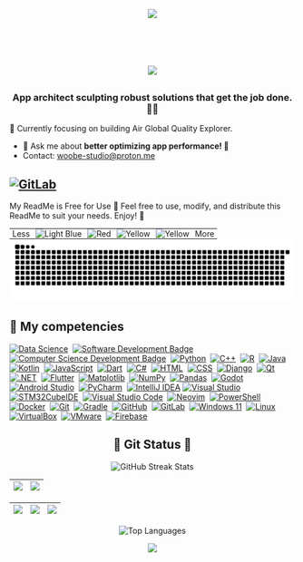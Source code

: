<p align="center">
     <img src="https://capsule-render.vercel.app/api?type=waving&color=gradient&height=100&section=header"/>
</p>
<div id="header" align="center">
  <img src="https://komarev.com/ghpvc/?username=woobe-studio&style=for-the-badge&color=orange" alt=""/>
</div>

<h1 align="center">
  <a href="https://git.io/typing-svg">
    <img src="https://readme-typing-svg.herokuapp.com/?lines=Hello,+There!+👋;This+is+Michael.;Nice+to+meet+you!;Good+Day!;Hello&center=true&size=30">
  </a>
</h1>

<h3 align="center">App architect sculpting robust solutions that get the job done. 💪🔧</h3>


🌱 Currently focusing on building Air Global Quality Explorer.

- 💬 Ask me about **better optimizing app performance! 📱**
- Contact: woobe-studio@proton.me

[![GitLab](https://img.shields.io/badge/GitLab-330F63?style=for-the-badge&logo=gitlab&logoColor=white)](https://gitlab.com/woobe-studio)
---
My ReadMe is Free for Use 🎉
Feel free to use, modify, and distribute this ReadMe to suit your needs. Enjoy! 🚀

<div style="text-align: center;">
  <table style="margin: 0 auto; text-align: right;">
    <tr>
      <td style="padding: 0 5px;">
        Less
      </td>
      <td style="padding: 0 5px;">
        <img src="https://via.placeholder.com/20x20/ff9900/000000?text=+" alt="Light Blue">
      </td>
      <td style="padding: 0 5px;">
        <img src="https://via.placeholder.com/20x20/0066ff/000000?text=+" alt="Red">
      </td>
      <td style="padding: 0 5px;">
        <img src="https://via.placeholder.com/20x20/33cc33/000000?text=+" alt="Yellow">
      </td>
      <td style="padding: 0 5px;">
        <img src="https://via.placeholder.com/20x20/ff3300/000000?text=+" alt="Yellow">
      </td>
      <td style="padding: 0 5px;">
        More
      </td>
    </tr>
  </table>
</div>



<picture>
  <source media="(prefers-color-scheme: dark)" srcset="https://github.com/woobe-studio/woobe-studio/blob/output/github-snake-dark.svg">
  <source media="(prefers-color-scheme: light)" srcset="https://github.com/woobe-studio/woobe-studio/blob/output/github-snake.svg">
  <img alt="snake gif" src="https://github.com/woobe-studio/woobe-studio/blob/output/github-snake.svg">
</picture>

## 🐐 My competencies
[![Data Science](https://img.shields.io/badge/Data_Science-4B8BBE?style=flat&logo=python&logoColor=white)](https://github.com/search?q=user%3Awoobe-studio&type=Repositories)&nbsp;
[![Software Development Badge](https://img.shields.io/badge/-Software%20Development-FF6600?style=flat&logoColor=white)](https://github.com/search?q=user%3Awoobe-studio&type=Repositories)&nbsp;
[![Computer Science Development Badge](https://img.shields.io/badge/-Computer%20Science-FAB040?style=flat&logoColor=white)](https://github.com/search?q=user%3Awoobe-studio&type=Repositories)&nbsp;
[![Python](https://img.shields.io/badge/Python-3776AB?style=flat&logo=python&logoColor=white)](https://github.com/search?q=user%3Awoobe-studio&type=Repositories)&nbsp;
[![C++](https://img.shields.io/badge/C%2B%2B-00599C?style=flat&logo=c%2B%2B&logoColor=white)](https://github.com/search?q=user%3Awoobe-studio&type=Repositories)&nbsp;
[![R](https://img.shields.io/badge/R-276DC3?style=flat&logo=r&logoColor=white)](https://github.com/search?q=user%3Awoobe-studio&type=Repositories)&nbsp;
[![Java](https://img.shields.io/badge/Java-ED8B00?style=flat&logo=openjdk&logoColor=white)](https://github.com/search?q=user%3Awoobe-studio&type=Repositories)&nbsp;
[![Kotlin](https://img.shields.io/badge/Kotlin-0095D5?&style=flat&logo=kotlin&logoColor=white)](https://github.com/search?q=user%3Awoobe-studio&type=Repositories)&nbsp;
[![JavaScript](https://img.shields.io/badge/JavaScript-F7DF1E?style=flat&logo=javascript&logoColor=black)](https://github.com/search?q=user%3Awoobe-studio&type=Repositories)&nbsp;
[![Dart](https://img.shields.io/badge/Dart-0175C2?style=flat&logo=dart&logoColor=white)](https://github.com/search?q=user%3Awoobe-studio&type=Repositories)&nbsp;
[![C#](https://img.shields.io/badge/C%23-239120?style=flat&logo=c-sharp&logoColor=white)](https://github.com/search?q=user%3Awoobe-studio&type=Repositories)&nbsp;
[![HTML](https://img.shields.io/badge/HTML5-E34F26?style=flat&logo=html5&logoColor=white)](https://github.com/search?q=user%3Awoobe-studio&type=Repositories)&nbsp;
[![CSS](https://img.shields.io/badge/CSS3-1572B6?style=flat&logo=css3&logoColor=white)](https://github.com/search?q=user%3Awoobe-studio&type=Repositories)&nbsp;
[![Django](https://img.shields.io/badge/Django-092E20?style=flat&logo=django&logoColor=white)](https://github.com/search?q=user%3Awoobe-studio&type=Repositories)&nbsp;
[![Qt](https://img.shields.io/badge/Qt-41CD52?style=flat&logo=qt&logoColor=white)](https://github.com/search?q=user%3Awoobe-studio&type=Repositories)&nbsp;
[![.NET](https://img.shields.io/badge/.NET-512BD4?style=flat&logo=dotnet&logoColor=white)](https://github.com/search?q=user%3Awoobe-studio&type=Repositories)&nbsp;
[![Flutter](https://img.shields.io/badge/Flutter-02569B?style=flat&logo=flutter&logoColor=white)](https://github.com/search?q=user%3Awoobe-studio&type=Repositories)&nbsp;
[![Matplotlib](https://img.shields.io/badge/Matplotlib-3776AB?style=flat&logo=python&logoColor=white)](https://github.com/search?q=user%3Awoobe-studio&type=Repositories)&nbsp;
[![NumPy](https://img.shields.io/badge/NumPy-013243?style=flat&logo=numpy&logoColor=white)](https://github.com/search?q=user%3Awoobe-studio&type=Repositories)&nbsp;
[![Pandas](https://img.shields.io/badge/Pandas-150458?style=flat&logo=pandas&logoColor=white)](https://github.com/search?q=user%3Awoobe-studio&type=Repositories)&nbsp;
[![Godot](https://img.shields.io/badge/Godot-478CBF?style=flat&logo=godot-engine&logoColor=white)](https://github.com/search?q=user%3Awoobe-studio&type=Repositories)&nbsp;
[![Android Studio](https://img.shields.io/badge/Android_Studio-3DDC84?style=flat&logo=android-studio&logoColor=white)](https://github.com/search?q=user%3Awoobe-studio&type=Repositories)&nbsp;
[![PyCharm](https://img.shields.io/badge/PyCharm-000000?style=flat&logo=pycharm&logoColor=white)](https://github.com/search?q=user%3Awoobe-studio&type=Repositories)&nbsp;
[![IntelliJ IDEA](https://img.shields.io/badge/IntelliJ%20IDEA-000000.svg?style=flat&logo=intellij-idea&logoColor=white)](https://www.jetbrains.com/idea/)
[![Visual Studio](https://img.shields.io/badge/Visual_Studio-5C2D91?style=flat&logo=visual-studio&logoColor=white)](https://github.com/search?q=user%3Awoobe-studio&type=Repositories)&nbsp;
[![STM32CubeIDE](https://img.shields.io/badge/STM32CubeIDE-03234B?style=flat&logo=stmicroelectronics&logoColor=white)](https://github.com/search?q=user%3Awoobe-studio&type=Repositories)&nbsp;
[![Visual Studio Code](https://img.shields.io/badge/VS_Code-007ACC?style=flat&logo=visual-studio-code&logoColor=white)](https://github.com/search?q=user%3Awoobe-studio&type=Repositories)&nbsp;
[![Neovim](https://img.shields.io/badge/Neovim-57A143?style=flat&logo=neovim&logoColor=white)](https://github.com/search?q=user%3Awoobe-studio&type=Repositories)&nbsp;
[![PowerShell](https://img.shields.io/badge/PowerShell-5391FE?style=flat&logo=powershell&logoColor=white)](https://github.com/search?q=user%3Awoobe-studio&type=Repositories)&nbsp;
[![Docker](https://img.shields.io/badge/Docker-2496ED?style=flat&logo=docker&logoColor=white)](https://github.com/search?q=user%3Awoobe-studio&type=Repositories)&nbsp;
[![Git](https://img.shields.io/badge/Git-E44C30?style=flat&logo=git&logoColor=white)](https://github.com/search?q=user%3Awoobe-studio&type=Repositories)&nbsp;
[![Gradle](https://img.shields.io/badge/Gradle-02303A?style=flat&logo=gradle&logoColor=white)](https://github.com/search?q=user%3Awoobe-studio&type=Repositories)&nbsp;
[![GitHub](https://img.shields.io/badge/GitHub-181717?style=flat&logo=github&logoColor=white)](https://github.com/search?q=user%3Awoobe-studio&type=Repositories)&nbsp;
[![GitLab](https://img.shields.io/badge/GitLab-FCA121?style=flat&logo=gitlab&logoColor=white)](https://github.com/search?q=user%3Awoobe-studio&type=Repositories)&nbsp;
[![Windows 11](https://img.shields.io/badge/Windows_11-0078D4?style=flat&logo=windows-11&logoColor=white)](https://github.com/search?q=user%3Awoobe-studio&type=Repositories)&nbsp;
[![Linux](https://img.shields.io/badge/Linux-FCC624?style=flat&logo=linux&logoColor=black)](https://github.com/search?q=user%3Awoobe-studio&type=Repositories)&nbsp;
[![VirtualBox](https://img.shields.io/badge/VirtualBox-183A61?style=flat&logo=virtualbox&logoColor=white)](https://github.com/search?q=user%3Awoobe-studio&type=Repositories)&nbsp;
[![VMware](https://img.shields.io/badge/VMware-607078?style=flat&logo=vmware&logoColor=white)](https://github.com/search?q=user%3Awoobe-studio&type=Repositories)&nbsp;
[![Firebase](https://img.shields.io/badge/Firebase-FFCA28?style=flat&logo=firebase&logoColor=black)](https://github.com/search?q=user%3Awoobe-studio&type=Repositories)&nbsp;






<h2 align="center">👀 Git Status 👀</h2>

<p align="center">
  <picture>
    <source media="(prefers-color-scheme: dark)" srcset="https://streak-stats.demolab.com?user=woobe-studio&theme=highcontrast&border=000000">
    <source media="(prefers-color-scheme: light)" srcset="https://streak-stats.demolab.com?user=woobe-studio&theme=default">
    <img width="800" height="220" src="https://streak-stats.demolab.com?user=woobe-studio&theme=default" alt="GitHub Streak Stats">
  </picture>
</p>

| ![](http://github-profile-summary-cards.vercel.app/api/cards/profile-details?username=woobe-studio&theme=transparent)| ![](http://github-profile-summary-cards.vercel.app/api/cards/most-commit-language?username=woobe-studio&theme=transparent)|
| :-: | :-: |

| ![](http://github-profile-summary-cards.vercel.app/api/cards/repos-per-language?username=woobe-studio&theme=transparent) | ![](http://github-profile-summary-cards.vercel.app/api/cards/productive-time?username=woobe-studio&theme=transparent&utcOffset=2) | ![](http://github-profile-summary-cards.vercel.app/api/cards/stats?username=woobe-studio&theme=transparent) |
| :-: | :-: | :-: |

<p align="center">
  <picture>
    <source media="(prefers-color-scheme: dark)" srcset="https://github-readme-stats.vercel.app/api/top-langs/?username=woobe-studio&size_weight=0.15&count_weight=0.5&layout=compact&theme=vision-friendly-dark&border_color=000000">
    <source media="(prefers-color-scheme: light)" srcset="https://github-readme-stats.vercel.app/api/top-langs/?username=woobe-studio&size_weight=0.15&count_weight=0.5&layout=compact&theme=default">
    <img width="400" height="200" src="https://github-readme-stats.vercel.app/api/top-langs/?username=woobe-studio&size_weight=0.15&count_weight=0.5&layout=compact&theme=default" alt="Top Languages">
  </picture>
</p>

<p align="center">
     <img src="https://capsule-render.vercel.app/api?type=waving&color=gradient&height=100&section=footer"/>
</p>


